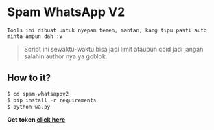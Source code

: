 # Spam WhatsApp V2
```
Tools ini dibuat untuk nyepam temen, mantan, kang tipu pasti auto minta ampun dah :v
```
> Script ini sewaktu-waktu bisa jadi limit ataupun coid jadi jangan salahin author nya ya goblok.
## How to it?
```python
$ cd spam-whatsappv2
$ pip install -r requirements
$ python wa.py
```
<b>Get token [click here](https://bit.ly/3myW5t6)</b>
